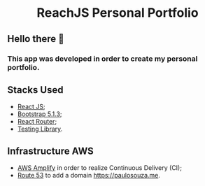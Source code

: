 <h1 align="center"> ReachJS Personal Portfolio </h1>

## Hello there 👋

### This app was developed in order to create my personal portfolio.

## Stacks Used

- [React JS](https://reactjs.org/);
- [Bootstrap 5.1.3](https://getbootstrap.com/);
- [React Router](https://reactrouter.com/);
- [Testing Library](https://testing-library.com/).

## Infrastructure AWS
- [AWS Amplify](https://aws.amazon.com/amplify/) in order to realize Continuous Delivery (CI);
- [Route 53](https://aws.amazon.com/route53/) to add a domain https://paulosouza.me.
